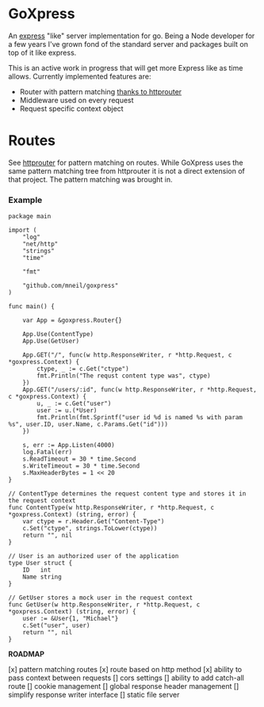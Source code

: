 # GoXpress

An [express](https://expressjs.com/) "like" server implementation for go. Being a Node developer for a few years I've grown fond of the standard server and packages built on top of it like express.

This is an active work in progress that will get more Express like as time allows. Currently implemented features are:

 - Router with pattern matching [thanks to httprouter](https://github.com/julienschmidt/httprouter)
 - Middleware used on every request
 - Request specific context object

# Routes

See [httprouter](https://github.com/julienschmidt/httprouter) for pattern matching on routes. While GoXpress uses the same pattern matching
tree from httprouter it is not a direct extension of that project. The pattern matching was brought in.

### Example

```
package main

import (
	"log"
	"net/http"
	"strings"
	"time"

	"fmt"

	"github.com/mneil/goxpress"
)

func main() {

	var App = &goxpress.Router{}

	App.Use(ContentType)
	App.Use(GetUser)

	App.GET("/", func(w http.ResponseWriter, r *http.Request, c *goxpress.Context) {
		ctype, _ := c.Get("ctype")
		fmt.Println("The requst content type was", ctype)
	})
	App.GET("/users/:id", func(w http.ResponseWriter, r *http.Request, c *goxpress.Context) {
		u, _ := c.Get("user")
		user := u.(*User)
		fmt.Println(fmt.Sprintf("user id %d is named %s with param %s", user.ID, user.Name, c.Params.Get("id")))
	})

	s, err := App.Listen(4000)
	log.Fatal(err)
	s.ReadTimeout = 30 * time.Second
	s.WriteTimeout = 30 * time.Second
	s.MaxHeaderBytes = 1 << 20
}

// ContentType determines the request content type and stores it in the request context
func ContentType(w http.ResponseWriter, r *http.Request, c *goxpress.Context) (string, error) {
	var ctype = r.Header.Get("Content-Type")
	c.Set("ctype", strings.ToLower(ctype))
	return "", nil
}

// User is an authorized user of the application
type User struct {
	ID   int
	Name string
}

// GetUser stores a mock user in the request context
func GetUser(w http.ResponseWriter, r *http.Request, c *goxpress.Context) (string, error) {
	user := &User{1, "Michael"}
	c.Set("user", user)
	return "", nil
}

```

**ROADMAP**

 [x] pattern matching routes
 [x] route based on http method
 [x] ability to pass context between requests
 [] cors settings
 [] ability to add catch-all route
 [] cookie management
 [] global response header management
 [] simplify response writer interface
 [] static file server
